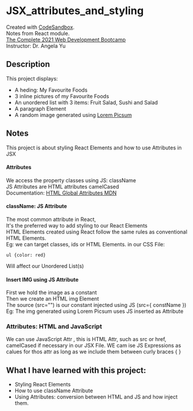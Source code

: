 # JSX_attributes_and_styling
Created with [CodeSandbox](https://codesandbox.io/).      
Notes from React module.     
[The Complete 2021 Web Development Bootcamp](https://www.udemy.com/course/the-complete-web-development-bootcamp/)  
Instructor: Dr. Angela Yu      


## Description
This project displays: 
* A heding: My Favourite Foods
* 3 inline pictures of my Favourite Foods
* An unordered list with 3 items: Fruit Salad, Sushi and Salad
* A paragraph Element
* A random image generated using [Lorem Picsum](https://picsum.photos/)

## Notes
This project is about styling React Elements and how to use Attributes in JSX

#### Attributes 
We access the property classes using JS: className         
JS Attributes are HTML attributes camelCased      
Documentation: [HTML Global Attributes MDN](https://developer.mozilla.org/en-US/docs/Web/HTML/Global_attributes)     

#### className: JS Attribute
The most common attribute in React,      
It's the preferred way to add styling to our React Elements     
HTML Elements created using React follow the same rules as conventional HTML Elements.     
Eg: we can target classes, ids or HTML Elements. in our CSS File:
```
ul {color: red}
```
Will affect our Unordered List(s)

#### Insert IMG using JS Attribute
First we hold the image as a constant       
Then we create an HTML img Element        
The source (src="") is our constant injected using JS (src={ constName })      
Eg: The img generated using Lorem Picsum uses JS inserted as Attribute        
 
### Attributes: HTML and JavaScript
We can use JavaScript Attr , this is HTML Attr, such as src or href, camelCased if necessary in our JSX File.
WE cam ise JS Expressions as calues for thos attr as long as we include them between curly braces { }

## What I have learned with this project:
* Styling React Elements
* How to use className Attribute
* Using Attributes: conversion between HTML and JS and how inject them.
